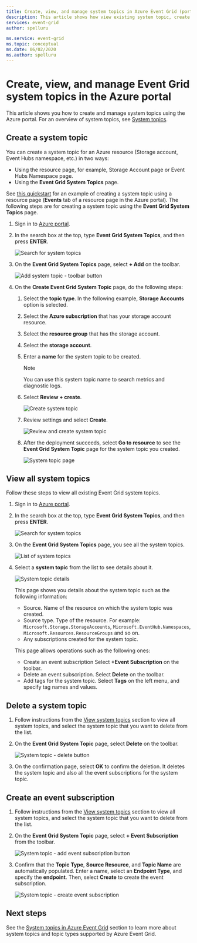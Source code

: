 ```yaml
---
title: Create, view, and manage system topics in Azure Event Grid (portal)
description: This article shows how view existing system topic, create Azure Event Grid system topics using the Azure portal. 
services: event-grid
author: spelluru

ms.service: event-grid
ms.topic: conceptual
ms.date: 06/02/2020
ms.author: spelluru
---
```


# Create, view, and manage Event Grid system topics in the Azure portal
This article shows you how to create and manage system topics using the Azure portal. For an overview of system topics, see [System topics](system-topics.md).

## Create a system topic
You can create a system topic for an Azure resource (Storage account, Event Hubs namespace, etc.) in two ways:

- Using the resource page, for example, Storage Account page or Event Hubs Namespace page. 
- Using the **Event Grid System Topics** page. 

See [this quickstart](blob-event-quickstart-portal.md) for an example of creating a system topic using a resource page (**Events** tab of a resource page in the Azure portal). The following steps are for creating a system topic using the **Event Grid System Topics** page. 

1. Sign in to [Azure portal](https://portal.azure.com).
2. In the search box at the top, type **Event Grid System Topics**, and then press **ENTER**. 

    ![Search for system topics](./media/create-view-manage-system-topics/search-system-topics.png)
3. On the **Event Grid System Topics** page, select **+ Add** on the toolbar.

    ![Add system topic - toolbar button](./media/create-view-manage-system-topics/add-system-topic-menu.png)
4. On the **Create Event Grid System Topic** page, do the following steps:
    1. Select the **topic type**. In the following example, **Storage Accounts** option is selected. 
    2. Select the **Azure subscription** that has your storage account resource. 
    3. Select the **resource group** that has the storage account. 
    4. Select the **storage account**. 
    5. Enter a **name** for the system topic to be created. 
    
        > [!NOTE]
        > You can use this system topic name to search metrics and diagnostic logs.
    6. Select **Review + create**.

        ![Create system topic](./media/create-view-manage-system-topics/create-event-grid-system-topic-page.png)
    5. Review settings and select **Create**. 
        
        ![Review and create system topic](./media/create-view-manage-system-topics/system-topic-review-create.png)
    6. After the deployment succeeds, select **Go to resource** to see the **Event Grid System Topic** page for the system topic you created. 

        ![System topic page](./media/create-view-manage-system-topics/system-topic-page.png)


## View all system topics
Follow these steps to view all existing Event Grid system topics. 

1. Sign in to [Azure portal](https://portal.azure.com).
2. In the search box at the top, type **Event Grid System Topics**, and then press **ENTER**. 

    ![Search for system topics](./media/create-view-manage-system-topics/search-system-topics.png)
3. On the **Event Grid System Topics** page, you see all the system topics. 

    ![List of system topics](./media/create-view-manage-system-topics/list-system-topics.png)
4. Select a **system topic** from the list to see details about it. 

    ![System topic details](./media/create-view-manage-system-topics/system-topic-details.png)

    This page shows you details about the system topic such as the following information: 
    - Source. Name of the resource on which the system topic was created.
    - Source type. Type of the resource. For example: `Microsoft.Storage.StorageAccounts`, `Microsoft.EventHub.Namespaces`, `Microsoft.Resources.ResourceGroups` and so on.
    - Any subscriptions created for the system topic.

    This page allows operations such as the following ones:
    - Create an event subscription Select **+Event Subscription** on the toolbar. 
    - Delete an event subscription. Select **Delete** on the toolbar. 
    - Add tags for the system topic. Select **Tags** on the left menu, and specify tag names and values. 


## Delete a system topic
1. Follow instructions from the [View system topics](#view-all-system-topics) section to view all system topics, and select the system topic that you want to delete from the list. 
2. On the **Event Grid System Topic** page, select **Delete** on the toolbar. 

    ![System topic - delete button](./media/create-view-manage-system-topics/system-topic-delete-button.png)
3. On the confirmation page, select **OK** to confirm the deletion. It deletes the system topic and also all the event subscriptions for the system topic.  

## Create an event subscription
1. Follow instructions from the [View system topics](#view-all-system-topics) section to view all system topics, and select the system topic that you want to delete from the list. 
2. On the **Event Grid System Topic** page, select **+ Event Subscription** from the toolbar. 

    ![System topic - add event subscription button](./media/create-view-manage-system-topics/add-event-subscription-button.png)
3. Confirm that the **Topic Type**, **Source Resource**, and **Topic Name** are automatically populated. Enter a name, select an **Endpoint Type**, and specify the **endpoint**. Then, select **Create** to create the event subscription. 

    ![System topic - create event subscription](./media/create-view-manage-system-topics/create-event-subscription.png)

## Next steps
See the [System topics in Azure Event Grid](system-topics.md) section to learn more about system topics and topic types supported by Azure Event Grid. 
